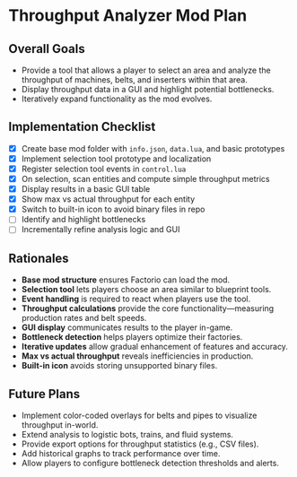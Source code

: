 # Throughput Analyzer Mod Plan

## Overall Goals
- Provide a tool that allows a player to select an area and analyze the throughput of machines, belts, and inserters within that area.
- Display throughput data in a GUI and highlight potential bottlenecks.
- Iteratively expand functionality as the mod evolves.

## Implementation Checklist
- [x] Create base mod folder with `info.json`, `data.lua`, and basic prototypes
- [x] Implement selection tool prototype and localization
- [x] Register selection tool events in `control.lua`
- [x] On selection, scan entities and compute simple throughput metrics
- [x] Display results in a basic GUI table
- [x] Show max vs actual throughput for each entity
- [x] Switch to built-in icon to avoid binary files in repo
- [ ] Identify and highlight bottlenecks
- [ ] Incrementally refine analysis logic and GUI

## Rationales
- **Base mod structure** ensures Factorio can load the mod.
- **Selection tool** lets players choose an area similar to blueprint tools.
- **Event handling** is required to react when players use the tool.
- **Throughput calculations** provide the core functionality—measuring production rates and belt speeds.
- **GUI display** communicates results to the player in-game.
- **Bottleneck detection** helps players optimize their factories.
- **Iterative updates** allow gradual enhancement of features and accuracy.
- **Max vs actual throughput** reveals inefficiencies in production.
- **Built-in icon** avoids storing unsupported binary files.

## Future Plans
- Implement color-coded overlays for belts and pipes to visualize throughput in-world.
- Extend analysis to logistic bots, trains, and fluid systems.
- Provide export options for throughput statistics (e.g., CSV files).
- Add historical graphs to track performance over time.
- Allow players to configure bottleneck detection thresholds and alerts.
